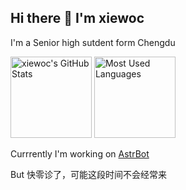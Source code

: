 ## Hi there 👋 I'm xiewoc

I'm a Senior high sutdent form Chengdu

<img height="130px" src="https://github-readme-stats.vercel.app/api?username=xiewoc&hide_title=true&show_icons=true&hide=issues&include_all_commits=true&count_private=true&theme=graywhite&hide_border=true&bg_color=45,ff7979,ffd479,fffc79,73fa79" alt="xiewoc's GitHub Stats"> <img height="130px" src="https://github-readme-stats.vercel.app/api/top-langs?username=xiewoc&hide_title=true&layout=compact&theme=graywhite&hide_border=true&bg_color=45,fffc79,73fa79,75f0db" alt="Most Used Languages">


Currrently I'm working on [AstrBot](https://github.com/AstrBotDevs/AstrBot)

But 快零诊了，可能这段时间不会经常来
